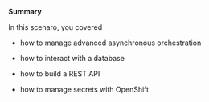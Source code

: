**Summary**

In this scenaro, you covered

* how to manage advanced asynchronous orchestration

* how to interact with a database

* how to build a REST API

* how to manage secrets with OpenShift